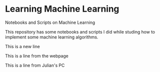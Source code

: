 # Learning Machine Learning

Notebooks and Scripts on Machine Learning

This repository has some notebooks and scripts I did while studing how to implement some machine learning algorithms.

This is a new line

This is a line from the webpage

This is a line from Julian's PC
